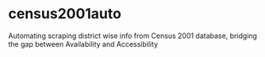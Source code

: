 # census2001auto
Automating scraping district wise info from Census 2001 database, bridging the gap between Availability and Accessibility 

